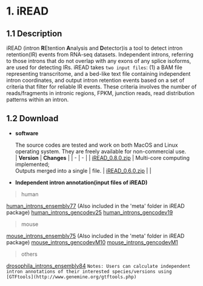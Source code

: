 # 1. iREAD
## 1.1 Description
iREAD (intron **R**Etention **A**nalysis and **D**etector)is a tool to detect intron retention(IR) events from RNA-seq datasets. Independent introns, referring to those introns that do not overlap with any exons of any splice isoforms, are used for detecting IRs. iREAD takes `two input files`: (1) a BAM file representing transcritome, and a bed-like text file containing independent intron coordinates, and output intron retention events based on a set of criteria that filter for reliable IR events. These criteria involves the number of reads/fragments in intronic regions, FPKM, junction reads, read distribution patterns within an intron.

## 1.2 Download

* **software**

    The source codes are tested and work on both MacOS and Linux operating system. They are freely available for non-commercial use.<br>
| **Version** | **Changes** |
| - | - |
| [iREAD_0.8.0.zip](http://www.genemine.org/codes/iREAD_0.8.0.zip) | Multi-core computing implemented; <br>Outputs merged into a single | file.
| [iREAD_0.6.0.zip](http://www.genemine.org/codes/iREAD_0.6.0.zip) |  |

* **Independent intron annotation(input files of iREAD)**

>human

[human_introns_ensemblv77](http://www.genemine.org/introns/intron_annotation_human_ensemblv77.bed) (Also included in the 'meta' folder in iREAD package)
[human_introns_gencodev25](http://www.genemine.org/introns/intron_annotation_human_gencodev25.bed)
[human_introns_gencodev19](http://www.genemine.org/introns/intron_annotation_human_gencodev19.bed)
<br>
>mouse

[mouse_introns_ensemblv75](http://www.genemine.org/introns/intron_annotation_mouse_ensemblv75.bed) (Also included in the 'meta' folder in iREAD package)
[mouse_introns_gencodevM10](http://www.genemine.org/introns/intron_annotation_mouse_gencodevM10.bed)
[mouse_introns_gencodevM1](http://www.genemine.org/introns/intron_annotation_mouse_gencodevM1.bed)
<br>
>others

[drosophila_introns_ensemblv84](http://www.genemine.org/introns/intron_annotation_drosophila_ensemblv84.bed)
`Notes: Users can calculate independent intron annotations of their interested species/versions using [GTFtools](http://www.genemine.org/gtftools.php)`
